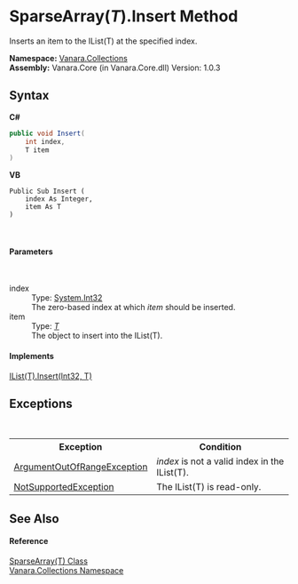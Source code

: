 # SparseArray(*T*).Insert Method 
 

Inserts an item to the IList(T) at the specified index.

**Namespace:**&nbsp;<a href="062563b8-e616-d697-89ef-6de2b291d4a0">Vanara.Collections</a><br />**Assembly:**&nbsp;Vanara.Core (in Vanara.Core.dll) Version: 1.0.3

## Syntax

**C#**<br />
``` C#
public void Insert(
	int index,
	T item
)
```

**VB**<br />
``` VB
Public Sub Insert ( 
	index As Integer,
	item As T
)
```

<br />

#### Parameters
&nbsp;<dl><dt>index</dt><dd>Type: <a href="http://msdn2.microsoft.com/en-us/library/td2s409d" target="_blank">System.Int32</a><br />The zero-based index at which *item* should be inserted.</dd><dt>item</dt><dd>Type: <a href="00772d11-158d-1b2b-c0bd-e43affcf4895">*T*</a><br />The object to insert into the IList(T).</dd></dl>

#### Implements
<a href="http://msdn2.microsoft.com/en-us/library/8zsfbxz8" target="_blank">IList(T).Insert(Int32, T)</a><br />

## Exceptions
&nbsp;<table><tr><th>Exception</th><th>Condition</th></tr><tr><td><a href="http://msdn2.microsoft.com/en-us/library/8xt94y6e" target="_blank">ArgumentOutOfRangeException</a></td><td>*index* is not a valid index in the IList(T).</td></tr><tr><td><a href="http://msdn2.microsoft.com/en-us/library/8a7a4e64" target="_blank">NotSupportedException</a></td><td>The IList(T) is read-only.</td></tr></table>

## See Also


#### Reference
<a href="00772d11-158d-1b2b-c0bd-e43affcf4895">SparseArray(T) Class</a><br /><a href="062563b8-e616-d697-89ef-6de2b291d4a0">Vanara.Collections Namespace</a><br />